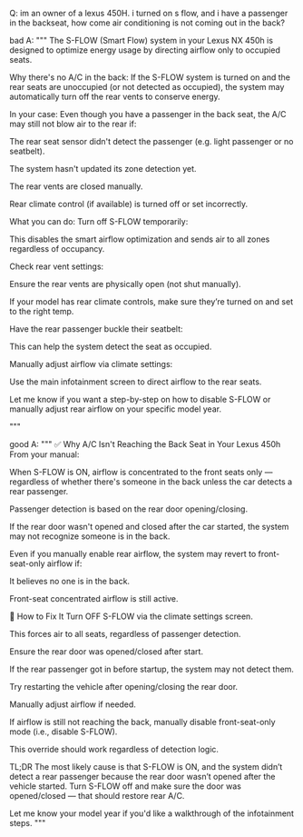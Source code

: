 Q: im an owner of a lexus 450H. i turned on s flow, and i have a passenger in the backseat, how come air conditioning is not coming out in the back?

bad A: """
The S-FLOW (Smart Flow) system in your Lexus NX 450h is designed to optimize energy usage by directing airflow only to occupied seats.

Why there's no A/C in the back:
If the S-FLOW system is turned on and the rear seats are unoccupied (or not detected as occupied), the system may automatically turn off the rear vents to conserve energy.

In your case:
Even though you have a passenger in the back seat, the A/C may still not blow air to the rear if:

The rear seat sensor didn't detect the passenger (e.g. light passenger or no seatbelt).

The system hasn't updated its zone detection yet.

The rear vents are closed manually.

Rear climate control (if available) is turned off or set incorrectly.

What you can do:
Turn off S-FLOW temporarily:

This disables the smart airflow optimization and sends air to all zones regardless of occupancy.

Check rear vent settings:

Ensure the rear vents are physically open (not shut manually).

If your model has rear climate controls, make sure they’re turned on and set to the right temp.

Have the rear passenger buckle their seatbelt:

This can help the system detect the seat as occupied.

Manually adjust airflow via climate settings:

Use the main infotainment screen to direct airflow to the rear seats.

Let me know if you want a step-by-step on how to disable S-FLOW or manually adjust rear airflow on your specific model year.

"""

good A: """
✅ Why A/C Isn't Reaching the Back Seat in Your Lexus 450h
From your manual:

When S-FLOW is ON, airflow is concentrated to the front seats only — regardless of whether there's someone in the back unless the car detects a rear passenger.

Passenger detection is based on the rear door opening/closing.

If the rear door wasn't opened and closed after the car started, the system may not recognize someone is in the back.

Even if you manually enable rear airflow, the system may revert to front-seat-only airflow if:

It believes no one is in the back.

Front-seat concentrated airflow is still active.

🔧 How to Fix It
Turn OFF S-FLOW via the climate settings screen.

This forces air to all seats, regardless of passenger detection.

Ensure the rear door was opened/closed after start.

If the rear passenger got in before startup, the system may not detect them.

Try restarting the vehicle after opening/closing the rear door.

Manually adjust airflow if needed.

If airflow is still not reaching the back, manually disable front-seat-only mode (i.e., disable S-FLOW).

This override should work regardless of detection logic.

TL;DR
The most likely cause is that S-FLOW is ON, and the system didn’t detect a rear passenger because the rear door wasn’t opened after the vehicle started. Turn S-FLOW off and make sure the door was opened/closed — that should restore rear A/C.

Let me know your model year if you'd like a walkthrough of the infotainment steps.
"""



